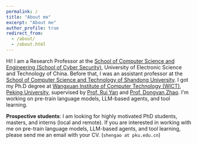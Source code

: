```yaml
---
permalink: /
title: "About me"
excerpt: "About me"
author_profile: true
redirect_from: 
  - /about/
  - /about.html
---
```



Hi! I am a Research Professor at the [School of Computer Science and Engineering (School of Cyber Security)](https://www.scse.uestc.edu.cn/), University of Electronic Science and Technology of China. Before that, I was an assistant professor at the [School of Computer Science and Technology of Shandong University](https://www.cs.sdu.edu.cn/). I got my Ph.D degree at [Wangxuan Institute of Computer Technology (WICT)](https://www.wict.pku.edu.cn), [Peking University](http://www.pku.edu.cn/), supervised by [Prof. Rui Yan](https://scholar.google.com/citations?user=eLw6g-UAAAAJ) and [Prof. Dongyan Zhao](https://www.icst.pku.edu.cn/zhaodongyan/en/). I'm working on pre-train language models, LLM-based agents, and tool learning.
<!-- Before that, I received my M.E from [Beijing Institute of Technology](http://www.bit.edu.cn/) in 2018.  -->

**Prospective students**: I am looking for highly motivated PhD students, masters, and interns (local and remote). If you are interested in working with me on pre-train language models, LLM-based agents, and tool learning, please send me an email with your CV. (`shengao at pku.edu.cn`)

<!-- An important reminder for interns. Before you apply for the internship in our research group, please be aware: we hold the intellectual property of any research work from our lab during your internship. We have every right to improve and CONTINUE the work even when the intern(s) in charge check out. AGREE with the terms and conditions before you send me emails and sign up. This is important. -->

<!--
Selected Publications <sub>([Full List](https://shengaopku.github.io/publications/))</sub>
======

1. ![new paper](/images/new.gif) **Shen Gao**, Hao Li, Zhengliang Shi, Chengrui Huang, Quan Tu, Shuo Shang, Zhiliang Tian, Minlie Huang. 360REA: Towards A Reusable Experience Accumulation with 360 Assessment for Multi-Agent System. **ACL 2024 Findings**. [PDF](/files/2024-acl-360rea.pdf)

1. ![new paper](/images/new.gif) **Shen Gao**, Jiabao Fang, Quan Tu, Zhitao Yao, Zhumin Chen, Pengjie Ren, Zhaochun Ren. Generative News Recommendation. **WWW 2024**. [PDF](/files/2024-www-news-rec.pdf)

1. ![new paper](/images/new.gif) **Shen Gao**, Zhengliang Shi, Minghang Zhu, Bowen Fang, Xin Xin, Pengjie Ren, Zhumin Chen, Jun Ma, Zhaochun Ren. Confucius: Iterative Tool Learning from Introspection Feedback by Easy-to-Difficult Curriculum. Accepted by **AAAI 2024**. [PDF](https://arxiv.org/pdf/2308.14034.pdf)

2. ![new paper](/images/new.gif) Xiuying Chen\*, **Shen Gao\***, Mingzhe Li, Qingqing Zhu, Xin Gao, Xiangliang Zhang. Write Summary Step-by-Step: A Pilot Study of Stepwise Summarization. **TASLP**. [PDF](/files/2024-taslp-step-summ.pdf)

1. **Shen Gao**, Xin Cheng, Mingzhe Li, Xiuying Chen, Jinpeng Li, Dongyan Zhao and Rui Yan. Dialogue Summarization with Static-Dynamic Structure Fusion Graph. Accepted by **ACL 2023**. [PDF](/files/2023-acl-dialog-summ.pdf)

1. Quan Tu\*, **Shen Gao\***, Xiaolong Wu, Zhao Cao, Ji-Rong Wen and Rui Yan. SSP: Self-Supervised Post-training for Conversational Search. Accepted by **ACL 2023 Findings**. [PDF](/files/2023-acl-ssp.pdf)

1. **Shen Gao**, Zhitao Yao, Chongyang Tao, Xiuying Chen, Pengjie Ren, Zhaochun Ren and Zhumin Chen. UMSE: Unified Multi-scenario Summarization Evaluation. Accepted by **ACL 2023 Findings**. [PDF](/files/2023-acl-uni-eval.pdf)

1. **Shen Gao**, Haotong Zhang, Xiuying Chen, Chongyang Tao, Dongyan Zhao and Rui Yan. A Trend of AI Conference Convergence in Similarity: An Empirical Study through Trans-Temporal Heterogeneous Graph. Accepted by **TKDE**. [PDF](/files/2023-tkde-comf-simi.pdf)

1. **Shen Gao**, Yuchi Zhang, Yongliang Wang, Yang Dong, Xiuying Chen, Dongyan Zhao and Rui Yan. HeteroQA: Learning towards Question-and-Answering through Multiple Information Sources via Heterogeneous Graph Modeling. Accepted by **WSDM 2022**. [PDF](/files/2022-wsdm-antqa.pdf)

3. **Shen Gao**, Xiuying Chen, Chang Liu, Dongyan Zhao and Rui Yan. BioGen: Generating Biography Summary under Table Guidance on Wikipedia. Accepted by **ACL Findings 2021**. [PDF](/files/2021-aclfindings-table-summ.pdf)

3. **Shen Gao**, Xiuying Chen, Zhaochun Ren, Dongyan Zhao and Rui Yan. Meaningful Answer Generation of E-Commerce Question-Answering. Accepted by **TOIS (CCF Rank A)** (Invited to Present for SIGIR 2021). [PDF](/files/2021-tois-memqa.pdf)

1. **Shen Gao**, Xiuying Chen, Li Liu, Dongyan Zhao and Rui Yan. Learning to Respond with Your Favorite Stickers: A Framework of Unifying Multi-Modality and User Preference in Multi-Turn Dialog. Accepted by **TOIS (CCF Rank A)** (Invited to Present for SIGIR 2021). [PDF](/files/2021-tois-sticker.pdf)
    
1. **Shen Gao**, Xiuying Chen, Zhaochun Ren, Dongyan Zhao and Rui Yan. From Standard Summarization to New Tasks and Beyond: Summarization with Manifold Information. Accepted by **IJCAI 2020 (CCF Rank A)** (**<font color="#dd0000">Special Track</font>**. Acceptance criteria: 1) Core AI topic and 2) The list of authors should contain at least one author who has made significant contributions to the topic over the last few years and can be considered an expert on that topic.) [PDF](/files/2020-ijcai-summ-survey.pdf)
    
1. **Shen Gao**, Xiuying Chen, Chang Liu, Li Liu, Dongyan Zhao and Rui Yan. Learning to Respond with Stickers: A Framework of Unifying Multi-Modality in Multi-Turn Dialog. Accepted by **WWW 2020 (CCF Rank A)**. [PDF](/files/2020-www.sticker.pdf)
    
1. **Shen Gao**, Xiuying Chen, Piji Li, Zhangming Chan, Dongyan Zhao and Rui Yan. How to Write Summaries with Patterns? Learning towards Abstractive Summarization through Prototype Editing. Accepted by **EMNLP 2019 (CCF Rank B)**. [PDF](/files/2019-emnlp-proto.pdf)
    
1. **Shen Gao**, Xiuying Chen, Piji Li, Zhaochun Ren, Lidong Bing, Dongyan Zhao and Rui Yan. Abstractive Text Summarization by Incorporating Reader Comments. Accepted by **AAAI 2019 (CCF Rank A)**. [PDF](/files/2019-aaai-reader.pdf)
    
1. **Shen Gao**, Zhaochun Ren, Yihong Eric Zhao, Dongyan Zhao, Dawei Yin and Rui Yan. Product-Aware Answer Generation in E-Commerce Question-Answering. Accepted by **WSDM 2019 (CCF Rank B)**. [PDF](/files/2019-wsdm-ecom-qa.pdf)

Invited Tutorials
======
1. From Standard Summarization to New Tasks and Beyond: Tasks and Methods of Summarization with Manifold Information. In **IJCAI 2021**, Montreal, Canada, 2021. [PDF](/files/2021-ijcai-tutorial-new-summ-slides.pdf)


Research Experience
======
1. [Ant Group (Alipay)](https://www.antgroup.com/en), Beijing, China.  
  - December, 2020 - June, 2022
  - Research Intern. Mentor: Yongliang Wang 

1. [Inception Institute of Artificial Intelligence (IIAI)](https://www.inceptioniai.org/), Abu Dhabi, United Arab Emirates.  
  - March, 2019 - October, 2019
  - Research Intern. Mentor: [Li Liu](https://scholar.google.com/citations?user=NS8RkccAAAAJ&hl=zh-CN)

1. [JD.com](http://datascience.jd.com/), Data Science Lab, Beijing, China.  
  - June, 2018 - October, 2018
  - Research Intern. Mentor: [Prof. Zhaochun Ren](http://ir.sdu.edu.cn/~zhaochunren/)


# [Awards](https://shengaopku.github.io/awards/)

# [Academic Service](https://shengaopku.github.io/service/)
 -->
